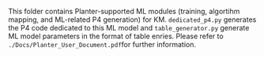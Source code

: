 This folder contains Planter-supported ML modules (training, algortihm mapping, and ML-related P4 generation) for KM. ```dedicated_p4.py``` generates the P4 code dedicated to this ML model and ```table_generator.py``` generate ML model parameters in the format of table enries. Please refer to ```./Docs/Planter_User_Document.pdf```for further information.
